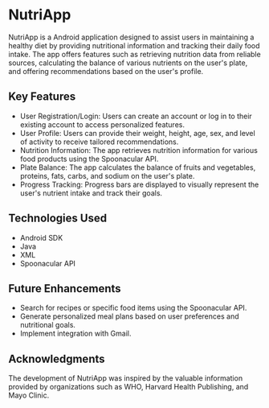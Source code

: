 # NutriApp

NutriApp is a Android application designed to assist users in maintaining a healthy diet by providing nutritional information and tracking their daily food intake. The app offers features such as retrieving nutrition data from reliable sources, calculating the balance of various nutrients on the user's plate, and offering recommendations based on the user's profile.

## Key Features

- User Registration/Login: Users can create an account or log in to their existing account to access personalized features.
- User Profile: Users can provide their weight, height, age, sex, and level of activity to receive tailored recommendations.
- Nutrition Information: The app retrieves nutrition information for various food products using the Spoonacular API.
- Plate Balance: The app calculates the balance of fruits and vegetables, proteins, fats, carbs, and sodium on the user's plate.
- Progress Tracking: Progress bars are displayed to visually represent the user's nutrient intake and track their goals.

## Technologies Used

- Android SDK
- Java
- XML
- Spoonacular API

## Future Enhancements

- Search for recipes or specific food items using the Spoonacular API.
- Generate personalized meal plans based on user preferences and nutritional goals.
- Implement integration with Gmail.

## Acknowledgments

The development of NutriApp was inspired by the valuable information provided by organizations such as WHO, Harvard Health Publishing, and Mayo Clinic.
